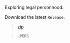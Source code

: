 Exploring legal personhood.

Download the latest `Release`.

>[zip](https://github.com/PersonHood/Personhood/archive/refs/tags/v2.2.zip)

> `µPERS`
